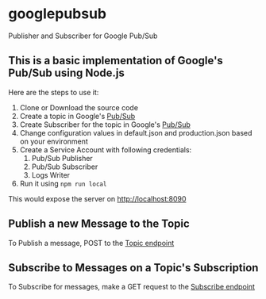 # googlepubsub
Publisher and Subscriber for Google Pub/Sub

## This is a basic implementation of Google's Pub/Sub using Node.js
Here are the steps to use it:

1. Clone or Download the source code
2. Create a topic in Google's [Pub/Sub](https://console.cloud.google.com/cloudpubsub/)
3. Create Subscriber for the topic in Google's [Pub/Sub](https://console.cloud.google.com/cloudpubsub/)
4. Change configuration values in default.json and production.json based on your environment
5. Create a Service Account with following credentials:
	1. Pub/Sub Publisher
	2. Pub/Sub Subscriber
	3. Logs Writer
6. Run it using ````npm run local````

This would expose the server on [http://localhost:8090](http://localhost:8090)

## Publish a new Message to the Topic
To Publish a message, POST to the [Topic endpoint](http://localhost:8090/:topic/publish)

## Subscribe to Messages on a Topic's Subscription
To Subscribe for messages, make a GET request to the [Subscribe endpoint](http://localhost:8090/:subscription/subscribe)